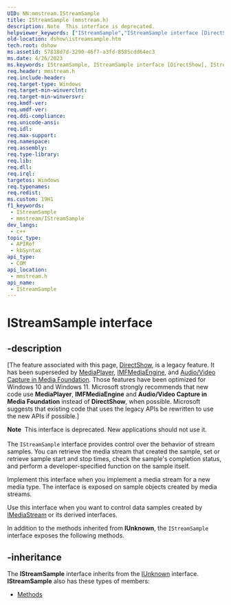 ```yaml
---
UID: NN:mmstream.IStreamSample
title: IStreamSample (mmstream.h)
description: Note  This interface is deprecated.
helpviewer_keywords: ["IStreamSample","IStreamSample interface [DirectShow]","IStreamSample interface [DirectShow]","described","IStreamSampleInterface","dshow.istreamsample","mmstream/IStreamSample"]
old-location: dshow\istreamsample.htm
tech.root: dshow
ms.assetid: 57818d7d-3290-46f7-a3fd-8585cdd64ec3
ms.date: 4/26/2023
ms.keywords: IStreamSample, IStreamSample interface [DirectShow], IStreamSample interface [DirectShow],described, IStreamSampleInterface, dshow.istreamsample, mmstream/IStreamSample
req.header: mmstream.h
req.include-header: 
req.target-type: Windows
req.target-min-winverclnt: 
req.target-min-winversvr: 
req.kmdf-ver: 
req.umdf-ver: 
req.ddi-compliance: 
req.unicode-ansi: 
req.idl: 
req.max-support: 
req.namespace: 
req.assembly: 
req.type-library: 
req.lib: 
req.dll: 
req.irql: 
targetos: Windows
req.typenames: 
req.redist: 
ms.custom: 19H1
f1_keywords:
 - IStreamSample
 - mmstream/IStreamSample
dev_langs:
 - c++
topic_type:
 - APIRef
 - kbSyntax
api_type:
 - COM
api_location:
 - mmstream.h
api_name:
 - IStreamSample
---
```


# IStreamSample interface


## -description

\[The feature associated with this page, [DirectShow](/windows/win32/directshow/directshow), is a legacy feature. It has been superseded by [MediaPlayer](/uwp/api/Windows.Media.Playback.MediaPlayer), [IMFMediaEngine](/windows/win32/api/mfmediaengine/nn-mfmediaengine-imfmediaengine), and [Audio/Video Capture in Media Foundation](windows/win32/medfound/audio-video-capture-in-media-foundation). Those features have been optimized for Windows 10 and Windows 11. Microsoft strongly recommends that new code use **MediaPlayer**, **IMFMediaEngine** and **Audio/Video Capture in Media Foundation** instead of **DirectShow**, when possible. Microsoft suggests that existing code that uses the legacy APIs be rewritten to use the new APIs if possible.\]

<div class="alert"><b>Note</b>  This interface is deprecated. New applications should not use it.</div>
<div> </div>
The <code>IStreamSample</code> interface provides control over the behavior of stream samples. You can retrieve the media stream that created the sample, set or retrieve sample start and stop times, check the sample's completion status, and perform a developer-specified function on the sample itself.

Implement this interface when you implement a media stream for a new media type. The interface is exposed on sample objects created by media streams.

Use this interface when you want to control data samples created by <a href="/windows/desktop/api/mmstream/nn-mmstream-imediastream">IMediaStream</a> or its derived interfaces.

In addition to the methods inherited from <b>IUnknown</b>, the <code>IStreamSample</code> interface exposes the following methods.

## -inheritance

The <b>IStreamSample</b> interface inherits from the <a href="/windows/desktop/api/unknwn/nn-unknwn-iunknown">IUnknown</a> interface. <b>IStreamSample</b> also has these types of members:
<ul>
<li><a href="/">Methods</a></li>
</ul>

